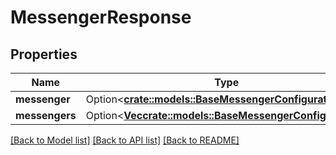 # MessengerResponse

## Properties

Name | Type | Description | Notes
------------ | ------------- | ------------- | -------------
**messenger** | Option<[**crate::models::BaseMessengerConfiguration**](BaseMessengerConfiguration.md)> |  | [optional]
**messengers** | Option<[**Vec<crate::models::BaseMessengerConfiguration>**](BaseMessengerConfiguration.md)> |  | [optional]

[[Back to Model list]](../README.md#documentation-for-models) [[Back to API list]](../README.md#documentation-for-api-endpoints) [[Back to README]](../README.md)


